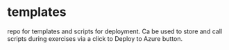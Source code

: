 # templates
repo for templates and scripts for deployment. Ca be used to store and call scripts during exercises via a click to Deploy to Azure button. 
